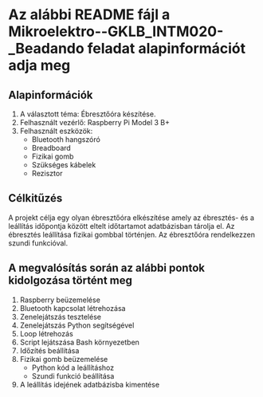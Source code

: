 # Az alábbi README fájl a Mikroelektro--GKLB_INTM020-_Beadando feladat alapinformációt adja meg

## Alapinformációk
1. A választott téma: Ébresztőóra készítése.
2. Felhasznált vezérlő: Raspberry Pi Model 3 B+
3. Felhasznált eszközök: 
   * Bluetooth hangszóró
   * Breadboard
   * Fizikai gomb
   * Szükséges kábelek
   * Rezisztor

## Célkitűzés
A projekt célja egy olyan ébresztőóra elkészítése amely az ébresztés- és a leállítás időpontja között eltelt időtartamot adatbázisban tárolja el. Az ébresztés leállítása fizikai gombbal történjen. Az ébresztőóra rendelkezzen szundi funkcióval.

## A megvalósítás során az alábbi pontok kidolgozása történt meg
1. Raspberry beüzemelése
2. Bluetooth kapcsolat létrehozása
3. Zenelejátszás tesztelése
4. Zenelejátszás Python segítségével
5. Loop létrehozás
6. Script lejátszása Bash környezetben
7. Időzítés beállítása
8. Fizikai gomb beüzemelése
   *  Python kód a leállításhoz
   *  Szundi funkció beállítása
9. A leállítás idejének adatbázisba kimentése
